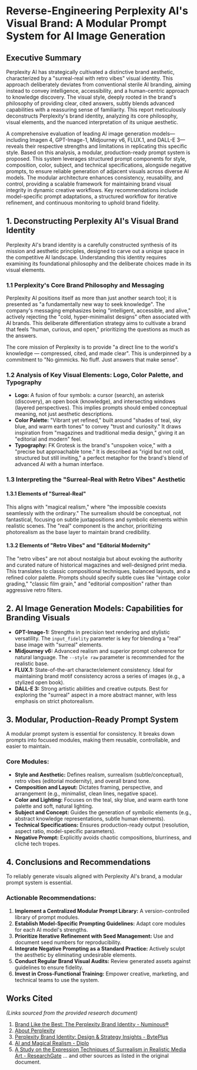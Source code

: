 # Reverse-Engineering Perplexity AI's Visual Brand: A Modular Prompt System for AI Image Generation

## Executive Summary

Perplexity AI has strategically cultivated a distinctive brand aesthetic, characterized by a "surreal-real with retro vibes" visual identity. This approach deliberately deviates from conventional sterile AI branding, aiming instead to convey intelligence, accessibility, and a human-centric approach to knowledge discovery. The visual style, deeply rooted in the brand's philosophy of providing clear, cited answers, subtly blends advanced capabilities with a reassuring sense of familiarity. This report meticulously deconstructs Perplexity's brand identity, analyzing its core philosophy, visual elements, and the nuanced interpretation of its unique aesthetic.

A comprehensive evaluation of leading AI image generation models—including Imagen 4, GPT-Image-1, Midjourney v6, FLUX.1, and DALL-E 3—reveals their respective strengths and limitations in replicating this specific style. Based on this analysis, a modular, production-ready prompt system is proposed. This system leverages structured prompt components for style, composition, color, subject, and technical specifications, alongside negative prompts, to ensure reliable generation of adjacent visuals across diverse AI models. The modular architecture enhances consistency, reusability, and control, providing a scalable framework for maintaining brand visual integrity in dynamic creative workflows. Key recommendations include model-specific prompt adaptations, a structured workflow for iterative refinement, and continuous monitoring to uphold brand fidelity.

## 1. Deconstructing Perplexity AI's Visual Brand Identity

Perplexity AI's brand identity is a carefully constructed synthesis of its mission and aesthetic principles, designed to carve out a unique space in the competitive AI landscape. Understanding this identity requires examining its foundational philosophy and the deliberate choices made in its visual elements.

### 1.1 Perplexity's Core Brand Philosophy and Messaging

Perplexity AI positions itself as more than just another search tool; it is presented as "a fundamentally new way to seek knowledge". The company's messaging emphasizes being "intelligent, accessible, and alive," actively rejecting the "cold, hyper-minimalist designs" often associated with AI brands. This deliberate differentiation strategy aims to cultivate a brand that feels "human, curious, and open," prioritizing the questions as much as the answers.

The core mission of Perplexity is to provide "a direct line to the world's knowledge — compressed, cited, and made clear". This is underpinned by a commitment to "No gimmicks. No fluff. Just answers that make sense".

### 1.2 Analysis of Key Visual Elements: Logo, Color Palette, and Typography

-   **Logo:** A fusion of four symbols: a cursor (search), an asterisk (discovery), an open book (knowledge), and intersecting windows (layered perspectives). This implies prompts should embed conceptual meaning, not just aesthetic descriptions.
-   **Color Palette:** "Vibrant yet refined," built around "shades of teal, sky blue, and warm earth tones" to convey "trust and curiosity." It draws inspiration from "magazines and traditional media design," giving it an "editorial and modern" feel.
-   **Typography:** FK Grotesk is the brand's "unspoken voice," with a "precise but approachable tone." It is described as "rigid but not cold, structured but still inviting," a perfect metaphor for the brand's blend of advanced AI with a human interface.

### 1.3 Interpreting the "Surreal-Real with Retro Vibes" Aesthetic

#### 1.3.1 Elements of "Surreal-Real"
This aligns with "magical realism," where "the impossible coexists seamlessly with the ordinary." The surrealism should be conceptual, not fantastical, focusing on subtle juxtapositions and symbolic elements within realistic scenes. The "real" component is the anchor, prioritizing photorealism as the base layer to maintain brand credibility.

#### 1.3.2 Elements of "Retro Vibes" and "Editorial Modernity"
The "retro vibes" are not about nostalgia but about evoking the authority and curated nature of historical magazines and well-designed print media. This translates to classic compositional techniques, balanced layouts, and a refined color palette. Prompts should specify subtle cues like "vintage color grading," "classic film grain," and "editorial composition" rather than aggressive retro filters.

## 2. AI Image Generation Models: Capabilities for Branding Visuals

-   **GPT-Image-1:** Strengths in precision text rendering and stylistic versatility. The `input_fidelity` parameter is key for blending a "real" base image with "surreal" elements.
-   **Midjourney v6:** Advanced realism and superior prompt coherence for natural language. The `--style raw` parameter is recommended for the realistic base.
-   **FLUX.1:** State-of-the-art character/element consistency. Ideal for maintaining brand motif consistency across a series of images (e.g., a stylized open book).
-   **DALL-E 3:** Strong artistic abilities and creative outputs. Best for exploring the "surreal" aspect in a more abstract manner, with less emphasis on strict photorealism.

## 3. Modular, Production-Ready Prompt System

A modular prompt system is essential for consistency. It breaks down prompts into focused modules, making them reusable, controllable, and easier to maintain.

### Core Modules:
-   **Style and Aesthetic:** Defines realism, surrealism (subtle/conceptual), retro vibes (editorial modernity), and overall brand tone.
-   **Composition and Layout:** Dictates framing, perspective, and arrangement (e.g., minimalist, clean lines, negative space).
-   **Color and Lighting:** Focuses on the teal, sky blue, and warm earth tone palette and soft, natural lighting.
-   **Subject and Concept:** Guides the generation of symbolic elements (e.g., abstract knowledge representations, subtle human elements).
-   **Technical Specifications:** Ensures production-ready output (resolution, aspect ratio, model-specific parameters).
-   **Negative Prompt:** Explicitly avoids chaotic compositions, blurriness, and cliché tech tropes.

## 4. Conclusions and Recommendations

To reliably generate visuals aligned with Perplexity AI's brand, a modular prompt system is essential.

### Actionable Recommendations:
1.  **Implement a Centralized Modular Prompt Library:** A version-controlled library of prompt modules.
2.  **Establish Model-Specific Prompting Guidelines:** Adapt core modules for each AI model's strengths.
3.  **Prioritize Iterative Refinement with Seed Management:** Use and document seed numbers for reproducibility.
4.  **Integrate Negative Prompting as a Standard Practice:** Actively sculpt the aesthetic by eliminating undesirable elements.
5.  **Conduct Regular Brand Visual Audits:** Review generated assets against guidelines to ensure fidelity.
6.  **Invest in Cross-Functional Training:** Empower creative, marketing, and technical teams to use the system.

## Works Cited
*(Links sourced from the provided research document)*

1.  [Brand Like the Best: The Perplexity Brand Identity - Numinous®](https://numinousco.com/the-perplexity-brand-identity/)
2.  [About Perplexity](https://www.perplexity.ai/hub/about)
3.  [Perplexity Brand Identity: Design & Strategy Insights - BytePlus](https://www.byteplus.com/en/topic/419690)
4.  [AI and Magical Realism - Diplo](https://www.diplomacy.edu/blog/ai-and-magical-realism-when-technology-blurs-the-line-between-wonder-and-reality/)
5.  [A Study on the Expression Techniques of Surrealism in Realistic Media Art - ResearchGate](https://www.researchgate.net/publication/374330694_A_Study_on_the_Expression_Techniques_of_Surrealism_in_Realistic_Media_Art_focusing_on_d'strict's_works)
... and other sources as listed in the original document.
